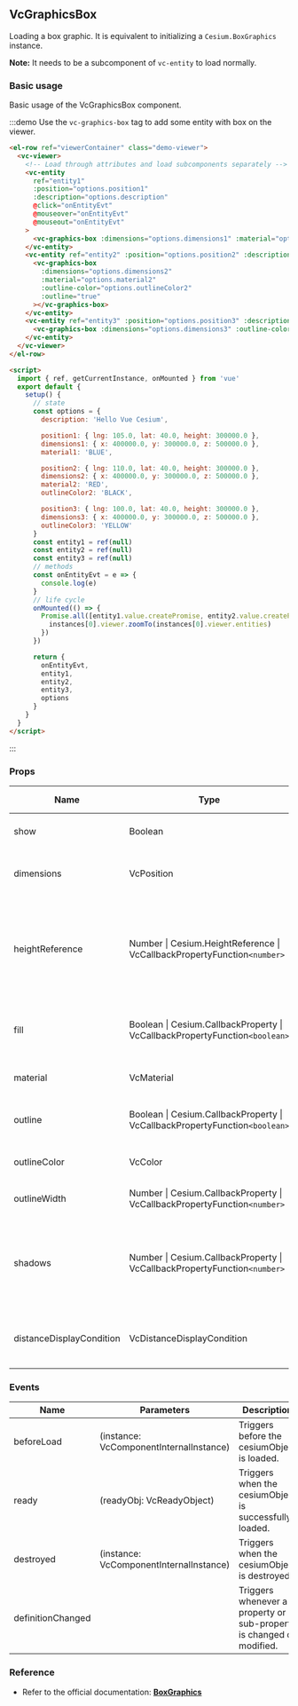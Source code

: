 ## VcGraphicsBox

Loading a box graphic. It is equivalent to initializing a `Cesium.BoxGraphics` instance.

**Note:** It needs to be a subcomponent of `vc-entity` to load normally.

### Basic usage

Basic usage of the VcGraphicsBox component.

:::demo Use the `vc-graphics-box` tag to add some entity with box on the viewer.

```html
<el-row ref="viewerContainer" class="demo-viewer">
  <vc-viewer>
    <!-- Load through attributes and load subcomponents separately -->
    <vc-entity
      ref="entity1"
      :position="options.position1"
      :description="options.description"
      @click="onEntityEvt"
      @mouseover="onEntityEvt"
      @mouseout="onEntityEvt"
    >
      <vc-graphics-box :dimensions="options.dimensions1" :material="options.material1"></vc-graphics-box>
    </vc-entity>
    <vc-entity ref="entity2" :position="options.position2" :description="options.description">
      <vc-graphics-box
        :dimensions="options.dimensions2"
        :material="options.material2"
        :outline-color="options.outlineColor2"
        :outline="true"
      ></vc-graphics-box>
    </vc-entity>
    <vc-entity ref="entity3" :position="options.position3" :description="options.description">
      <vc-graphics-box :dimensions="options.dimensions3" :outline-color="options.outlineColor3" :fill="false" :outline="true"></vc-graphics-box>
    </vc-entity>
  </vc-viewer>
</el-row>

<script>
  import { ref, getCurrentInstance, onMounted } from 'vue'
  export default {
    setup() {
      // state
      const options = {
        description: 'Hello Vue Cesium',

        position1: { lng: 105.0, lat: 40.0, height: 300000.0 },
        dimensions1: { x: 400000.0, y: 300000.0, z: 500000.0 },
        material1: 'BLUE',

        position2: { lng: 110.0, lat: 40.0, height: 300000.0 },
        dimensions2: { x: 400000.0, y: 300000.0, z: 500000.0 },
        material2: 'RED',
        outlineColor2: 'BLACK',

        position3: { lng: 100.0, lat: 40.0, height: 300000.0 },
        dimensions3: { x: 400000.0, y: 300000.0, z: 500000.0 },
        outlineColor3: 'YELLOW'
      }
      const entity1 = ref(null)
      const entity2 = ref(null)
      const entity3 = ref(null)
      // methods
      const onEntityEvt = e => {
        console.log(e)
      }
      // life cycle
      onMounted(() => {
        Promise.all([entity1.value.createPromise, entity2.value.createPromise, entity3.value.createPromise]).then(instances => {
          instances[0].viewer.zoomTo(instances[0].viewer.entities)
        })
      })

      return {
        onEntityEvt,
        entity1,
        entity2,
        entity3,
        options
      }
    }
  }
</script>
```

:::

### Props

<!-- prettier-ignore -->
| Name  | Type | Default | Description | Accepted Values |
| ----- | ---- | ------- | ----------- | --------------- |
| show | Boolean | `true` | `optional` A boolean Property specifying the visibility of the box. |
| dimensions | VcPosition | | `optional` A Cartesian3 Property specifying the length, width, and height of the box. |
| heightReference | Number \| Cesium.HeightReference \| VcCallbackPropertyFunction`<number>` | `0` | `optional` A Property specifying what the height from the entity position is relative to. **NONE: 0, CLAMP_TO_GROUND: 1, RELATIVE_TO_GROUND: 2** |0/1/2|
| fill | Boolean \| Cesium.CallbackProperty \| VcCallbackPropertyFunction`<boolean>` | true | `optional` A boolean Property specifying whether the box is filled with the provided material. |
| material | VcMaterial | `'white'` | `optional` A Property specifying the material used to fill the box. |
| outline | Boolean \| Cesium.CallbackProperty \| VcCallbackPropertyFunction`<boolean>` | `false` | `optional` A boolean Property specifying whether the box is outlined. |
| outlineColor | VcColor | `'black'` | `optional` A Property specifying the Color of the outline. |
| outlineWidth | Number \| Cesium.CallbackProperty \| VcCallbackPropertyFunction`<number>` | `1.0` | `optional` A numeric Property specifying the width of the outline. |
| shadows | Number \| Cesium.CallbackProperty \| VcCallbackPropertyFunction`<number>` | `0` | `optional` An enum Property specifying whether the box casts or receives shadows from each light source. **DISABLED: 0, ENABLED: 1, CAST_ONLY: 2, RECEIVE_ONLY: 3** |0/1/2/3|
| distanceDisplayCondition | VcDistanceDisplayCondition | | `optional` A Property specifying at what distance from the camera that this box will be displayed. |

### Events

| Name              | Parameters                              | Description                                                          |
| ----------------- | --------------------------------------- | -------------------------------------------------------------------- |
| beforeLoad        | (instance: VcComponentInternalInstance) | Triggers before the cesiumObject is loaded.                          |
| ready             | (readyObj: VcReadyObject)               | Triggers when the cesiumObject is successfully loaded.               |
| destroyed         | (instance: VcComponentInternalInstance) | Triggers when the cesiumObject is destroyed.                         |
| definitionChanged |                                         | Triggers whenever a property or sub-property is changed or modified. |

### Reference

- Refer to the official documentation: **[BoxGraphics](https://cesium.com/docs/cesiumjs-ref-doc/BoxGraphics.html)**
